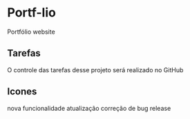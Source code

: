 # Portf-lio
Portfólio website

## Tarefas 

O controle das tarefas desse projeto será realizado no GitHub

## Icones

nova funcionalidade
atualização
correção de bug
release